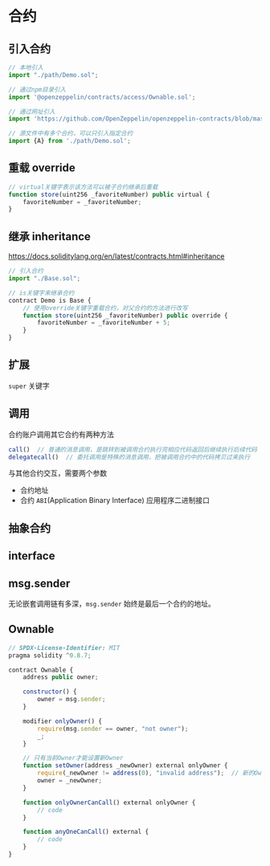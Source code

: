 # 合约

## 引入合约

```js
// 本地引入
import "./path/Demo.sol";

// 通过npm目录引入
import '@openzeppelin/contracts/access/Ownable.sol';

// 通过网址引入
import 'https://github.com/OpenZeppelin/openzeppelin-contracts/blob/master/contracts/utils/Address.sol';

// 源文件中有多个合约，可以只引入指定合约
import {A} from './path/Demo.sol';
```

## 重载 override

```js
// virtual关键字表示该方法可以被子合约继承后重载
function store(uint256 _favoriteNumber) public virtual {
    favoriteNumber = _favoriteNumber;
}
```

## 继承 inheritance

<https://docs.soliditylang.org/en/latest/contracts.html#inheritance>

```js
// 引入合约
import "./Base.sol";

// is关键字来继承合约
contract Demo is Base {
    // 使用override关键字重载合约，对父合约的方法进行改写
    function store(uint256 _favoriteNumber) public override {
        favoriteNumber = _favoriteNumber + 5;
    }
}
```

## 扩展

`super` 关键字

## 调用

合约账户调用其它合约有两种方法

```js
call()  // 普通的消息调用，是跳转到被调用合约执行完相应代码返回后继续执行后续代码
delegatecall()  // 委托调用是特殊的消息调用，把被调用合约中的代码拷贝过来执行
```

与其他合约交互，需要两个参数

- 合约地址
- 合约 `ABI`(Application Binary Interface) 应用程序二进制接口

## 抽象合约

## interface

## msg.sender

无论嵌套调用链有多深，`msg.sender` 始终是最后一个合约的地址。

## Ownable

```js
// SPDX-License-Identifier: MIT
pragma solidity ^0.8.7;

contract Ownable {
    address public owner;

    constructor() {
        owner = msg.sender;
    }

    modifier onlyOwner() {
        require(msg.sender == owner, "not owner");
        _;
    }

    // 只有当前Owner才能设置新Owner
    function setOwner(address _newOwner) external onlyOwner {
        require(_newOwner != address(0), "invalid address");  // 新的Owner不要设置为空地址
        owner = _newOwner;
    }

    function onlyOwnerCanCall() external onlyOwner {
        // code
    }

    function anyOneCanCall() external {
        // code
    }
}
```
